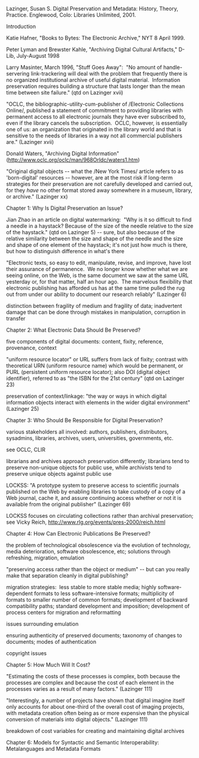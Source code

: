 Lazinger, Susan S. Digital Preservation and Metadata: History, Theory, Practice. Englewood, Colo: Libraries Unlimited, 2001.


Introduction

Katie Hafner, "Books to Bytes: The Electronic Archive," NYT 8 April 1999.

Peter Lyman and Brewster Kahle, "Archiving Digital Cultural Artifacts," D-Lib, July-August 1998

Larry Masinter, March 1996, "Stuff Goes Away":  "No amount of handle-servering link-trackering will deal with the problem that frequently there is no organized institutional archive of useful digital material.  Information preservation requires building a structure that lasts longer than the mean time between site failure." (qtd on Lazinger xvii)

"OCLC, the bibliographic-utility-cum-publisher of /Electronic Collections Online/, published a statement of commitment to providing libraries with permanent access to all electronic journals they have ever subscribed to, even if the library cancels the subscription.  OCLC, however, is essentially one of us: an organization that originated in the library world and that is sensitive to the needs of libraries in a way not all commercial publishers are." (Lazinger xvii)

Donald Waters, "Archiving Digital Information" (http://www.oclc.org/oclc/man/968Orldc/waters1.htm)

"Original digital objects -- what the /New York Times/ article refers to as 'born-digital' resources -- however, are at the most risk if long-term strategies for their preservation are not carefully developed and carried out, for they *have* no other format stored away somewhere in a museum, library, or archive." (Lazinger xx)


Chapter 1: Why Is Digital Preservation an Issue?

Jian Zhao in an article on digital watermarking:  "Why is it so difficult to find a needle in a haystack? Because of the size of the needle relative to the size of the haystack." (qtd on Lazinger 5) -- sure, but also because of the relative similarity between the size and shape of the needle and the size and shape of one element of the haystack; it's not just how much is there, but how to distinguish difference in what's there

"Electronic texts, so easy to edit, manipulate, revise, and improve, have lost their assurance of permanence.  We no longer know whether what we are seeing online, on the Web, is the same document we saw at the same URL yesterday or, for that matter, half an hour ago.  The marvelous flexibility that electronic publishing has afforded us has at the same time pulled the rug out from under our ability to document our research reliably" (Lazinger 6)

distinction between fragility of medium and fragility of data; inadvertent damage that can be done through mistakes in manipulation, corruption in transfer


Chapter 2: What Electronic Data Should Be Preserved?

five components of digital documents: content, fixity, reference, provenance, context

"uniform resource locator" or URL suffers from lack of fixity; contrast with theoretical URN (uniform resource name) which would be permanent, or PURL (persistent uniform resource locator); also DOI (digital object identifier), referred to as "the ISBN for the 21st century" (qtd on Lazinger 23)

preservation of context/linkage: "the way or ways in which digital information objects interact with elements in the wider digital environment" (Lazinger 25)


Chapter 3: Who Should Be Responsible for Digital Preservation?

various stakeholders all involved: authors, publishers, distributors, sysadmins, libraries, archives, users, universities, governments, etc.

see OCLC, CLIR

librarians and archives approach preservation differently; librarians tend to preserve non-unique objects for public use, while archivists tend to preserve unique objects against public use

LOCKSS: "A prototype system to preserve access to scientific journals published on the Web by enabling libraries to take custody of a copy of a Web journal, cache it, and assure continuing access whether or not it is available from the original publisher" (Lazinger 69)

LOCKSS focuses on circulating collections rather than archival preservation; see Vicky Reich, http://www.rlg.org/events/pres-2000/reich.html 


Chapter 4: How Can Electronic Publications Be Preserved?

the problem of technological obsolescence via the evolution of technology, media deterioration, software obsolescence, etc; solutions through refreshing, migration, emulation

"preserving access rather than the object or medium" -- but can you really make that separation cleanly in digital publishing?

migration strategies:  less stable to more stable media; highly software-dependent formats to less software-intensive formats; multiplicity of formats to smaller number of common formats; development of backward compatibility paths; standard development and imposition; development of process centers for migration and reformatting

issues surrounding emulation

ensuring authenticity of preserved documents; taxonomy of changes to documents; modes of authentication

copyright issues


Chapter 5: How Much Will It Cost?

"Estimating the costs of these processes is complex, both because the processes are complex and because the cost of each element in the processes varies as a result of many factors." (Lazinger 111)

"Interestingly, a number of projects have shown that digital imagine itself only accounts for about one-third of the overall cost of imaging projects, with metadata creation often being as or more expensive than the physical conversion of materials into digital objects." (Lazinger 111)

breakdown of cost variables for creating and maintaining digital archives


Chapter 6: Models for Syntactic and Semantic Interoperability: Metalanguages and Metadata Formats
